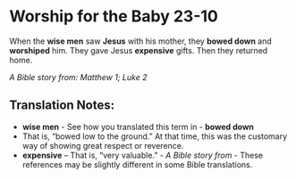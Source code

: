 Worship for the Baby 23-10
============================


When the **wise men** saw **Jesus** with his mother, they **bowed down**
and **worshiped** him. They gave Jesus **expensive** gifts. Then they
returned home.

*A Bible story from: Matthew 1; Luke 2*

Translation Notes:
------------------

-   **wise men** - See how you translated this term in -   **bowed down**
- That is, “bowed low to the ground.” At that time,
    this was the customary way of showing great respect or reverence.
-   **expensive** – That is, “very valuable.” -   *A Bible story
from* - These references may be slightly different in
    some Bible translations.

